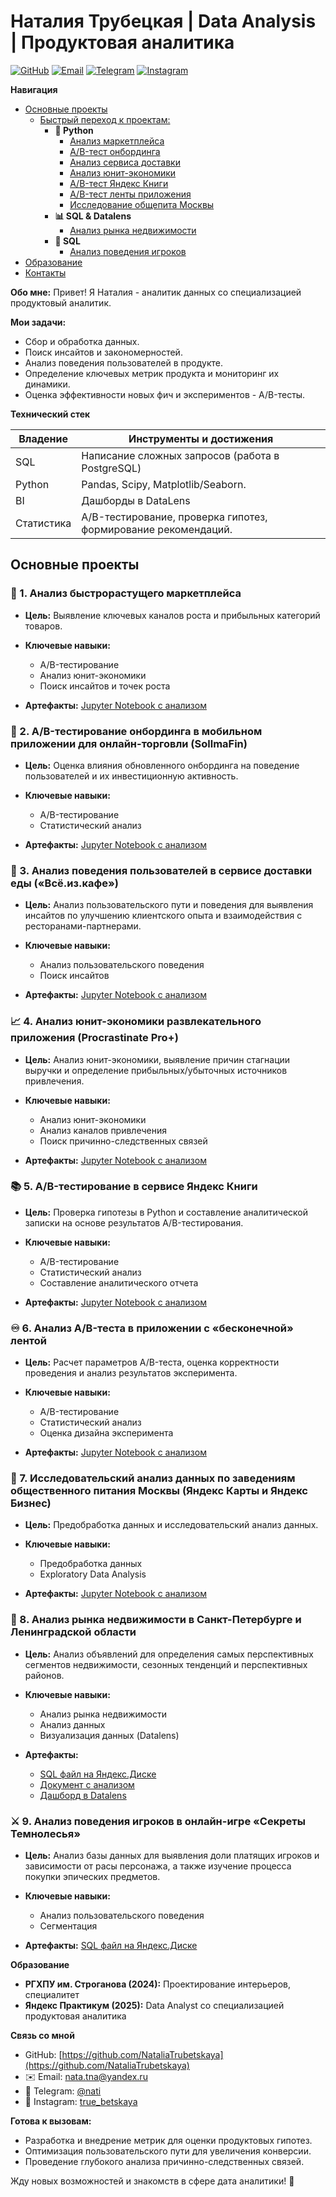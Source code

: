 # Наталия Трубецкая | Data Analysis | Продуктовая аналитика

[![GitHub](https://img.shields.io/badge/GitHub-Profile-blue?style=flat-square&logo=github)](https://github.com/NataliaTrubetskaya)
[![Email](https://img.shields.io/badge/Email-nata.tna%40yandex.ru-green?style=flat-square&logo=gmail)](mailto:nata.tna@yandex.ru)
[![Telegram](https://img.shields.io/badge/Telegram-%40nati-blue?style=flat-square&logo=telegram)](https://t.me/truebetsk)
[![Instagram](https://img.shields.io/badge/Instagram-true_betskaya-purple?style=flat-square&logo=instagram)](https://www.instagram.com/true_betskaya/)

**Навигация**

- [Основные проекты](#основные-проекты)
    - [Быстрый переход к проектам:](#навигация-по-проектам)
        - **🐍 Python**
            - [Анализ маркетплейса](#анализ-быстрорастущего-маркетплейса)
            - [A/B-тест онбординга](#ab-тестирование-онбординга-в-мобильном-приложении-для-онлайн-торговли-sollmafin)
            - [Анализ сервиса доставки](#анализ-поведения-пользователей-в-сервисе-доставки-еды-всеизкафе)
            - [Анализ юнит-экономики](#анализ-юнит-экономики-развлекательного-приложения-procrastinate-pro)
            - [A/B-тест Яндекс Книги](#ab-тестирование-в-сервисе-яндекс-книги)
            - [A/B-тест ленты приложения](#анализ-ab-теста-в-приложении-с-бесконечной-лентой)
            - [Исследование общепита Москвы](#исследовательский-анализ-данных-по-заведениям-общественного-питания-москвы-яндекс-карты-и-яндекс-бизнес)
        - **📊 SQL & Datalens**
            - [Анализ рынка недвижимости](#анализ-рынка-недвижимости-в-санкт-петербурге-и-ленинградской-области)
        - **🔩 SQL**
            - [Анализ поведения игроков](#анализ-поведения-игроков-в-онлайн-игре-секреты-темнолесья)
- [Образование](#образование)
- [Контакты](#связь-со-мной)


**Обо мне:**
Привет! Я Наталия - аналитик данных со специализацией продуктовый аналитик.

**Мои задачи:**

   *   Сбор и обработка данных.
   *   Поиск инсайтов и закономерностей.
   *   Анализ поведения пользователей в продукте.
   *   Определение ключевых метрик продукта и мониторинг их динамики.
   *   Оценка эффективности новых фич и экспериментов - A/B-тесты.

**Технический стек**

| Владение   | Инструменты и достижения                                                                                                                                                                                                 |
|----------|---------------------------------------------------------------------------------------------------------------------------------------------------------------------------------------------------------------------------|
| SQL      |  Написание сложных запросов (работа в PostgreSQL)|
| Python   |  Pandas, Scipy, Matplotlib/Seaborn.    |
| BI       |  Дашборды в DataLens                                                                       |
| Статистика |  A/B-тестирование, проверка гипотез, формирование рекомендаций.                                                                 |

<a name="основные-проекты"></a>
## Основные проекты

### <a name="анализ-быстрорастущего-маркетплейса"></a>🛒 1. Анализ быстрорастущего маркетплейса

*   **Цель:** Выявление ключевых каналов роста и прибыльных категорий товаров.

*   **Ключевые навыки:**
    *   A/B-тестирование
    *   Анализ юнит-экономики
    *   Поиск инсайтов и точек роста

*   **Артефакты:**  [Jupyter Notebook с анализом](http://localhost:8889/notebooks/Кейс%208%20.ipynb?)

### <a name="ab-тестирование-онбординга-в-мобильном-приложении-для-онлайн-торговли-sollmafin"></a>📱 2. A/B-тестирование онбординга в мобильном приложении для онлайн-торговли (SollmaFin)

*   **Цель:** Оценка влияния обновленного онбординга на поведение пользователей и их инвестиционную активность.

*   **Ключевые навыки:**
    *   A/B-тестирование
    *   Статистический анализ

*   **Артефакты:**  [Jupyter Notebook с анализом](http://localhost:8889/notebooks/Кейс%207.ipynb?)
### <a name="анализ-поведения-пользователей-в-сервисе-доставки-еды-всеизкафе"></a>🍔 3. Анализ поведения пользователей в сервисе доставки еды («Всё.из.кафе»)

*   **Цель:** Анализ пользовательского пути и поведения для выявления инсайтов по улучшению клиентского опыта и взаимодействия с ресторанами-партнерами.

*   **Ключевые навыки:**
    *   Анализ пользовательского поведения
    *   Поиск инсайтов

*   **Артефакты:**  [Jupyter Notebook с анализом](http://localhost:8889/notebooks/Кейс%206.ipynb?)
### <a name="анализ-юнит-экономики-развлекательного-приложения-procrastinate-pro"></a>📈 4. Анализ юнит-экономики развлекательного приложения (Procrastinate Pro+)

*   **Цель:** Анализ юнит-экономики, выявление причин стагнации выручки и определение прибыльных/убыточных источников привлечения.

*   **Ключевые навыки:**
    *   Анализ юнит-экономики
    *   Анализ каналов привлечения
    *   Поиск причинно-следственных связей

*   **Артефакты:**  [Jupyter Notebook с анализом](http://localhost:8889/notebooks/Кейс%205.ipynb?)
### <a name="ab-тестирование-в-сервисе-яндекс-книги"></a>📚 5. A/B-тестирование в сервисе Яндекс Книги

*   **Цель:** Проверка гипотезы в Python и составление аналитической записки на основе результатов A/B-тестирования.

*   **Ключевые навыки:**
    *   A/B-тестирование
    *   Статистический анализ
    *   Составление аналитического отчета

*   **Артефакты:**  [Jupyter Notebook с анализом](http://localhost:8889/notebooks/Кейс%204.ipynb?)
### <a name="анализ-ab-теста-в-приложении-с-бесконечной-лентой"></a>♾️ 6. Анализ A/B-теста в приложении с «бесконечной» лентой

*   **Цель:** Расчет параметров A/B-теста, оценка корректности проведения и анализ результатов эксперимента.

*   **Ключевые навыки:**
    *   A/B-тестирование
    *   Статистический анализ
    *   Оценка дизайна эксперимента

*   **Артефакты:**  [Jupyter Notebook с анализом](http://localhost:8889/notebooks/Кейс%203.ipynb?)
### <a name="исследовательский-анализ-данных-по-заведениям-общественного-питания-москвы-яндекс-карты-и-яндекс-бизнес"></a>📍 7. Исследовательский анализ данных по заведениям общественного питания Москвы (Яндекс Карты и Яндекс Бизнес)

*   **Цель:** Предобработка данных и исследовательский анализ данных.

*   **Ключевые навыки:**
    *   Предобработка данных
    *   Exploratory Data Analysis

*   **Артефакты:**  [Jupyter Notebook с анализом](http://localhost:8889/notebooks/Кейс%202.ipynb?)
### <a name="анализ-рынка-недвижимости-в-санкт-петербурге-и-ленинградской-области"></a>🏢 8. Анализ рынка недвижимости в Санкт-Петербурге и Ленинградской области

*   **Цель:** Анализ объявлений для определения самых перспективных сегментов недвижимости, сезонных тенденций и перспективных районов.

*   **Ключевые навыки:**
    *   Анализ рынка недвижимости
    *   Анализ данных
    *   Визуализация данных (Datalens)

*   **Артефакты:**
    *   [SQL файл на Яндекс.Диске](https://disk.yandex.ru/d/oE1ywumuksLP7Q)
    *   [Документ с анализом](https://docs.google.com/document/d/1WDE54I4qd7SoVZhak_vQnab2Wg9FtjciUe9RjHuqRc8/edit?tab=t.0#heading=h.r48y7t2xd8xm)
    *   [Дашборд в Datalens](https://datalens.yandex/6n5pw37361imt)

### <a name="анализ-поведения-игроков-в-онлайн-игре-секреты-темнолесья"></a>⚔️ 9. Анализ поведения игроков в онлайн-игре «Секреты Темнолесья»

*   **Цель:** Анализ базы данных для выявления доли платящих игроков и зависимости от расы персонажа, а также изучение процесса покупки эпических предметов.

*   **Ключевые навыки:**
    *   Анализ пользовательского поведения
    *   Сегментация

*   **Артефакты:**  [SQL файл на Яндекс.Диске](https://disk.yandex.ru/d/eqIaNngK2C_mTw)


<a name="образование"></a>
**Образование**

*   **РГХПУ им. Строганова (2024):** Проектирование интерьеров, специалитет
*   **Яндекс Практикум (2025):** Data Analyst со специализацией продуктовая аналитика

<a name="связь-со-мной"></a>
**Связь со мной**

*   GitHub: [https://github.com/NataliaTrubetskaya](https://github.com/NataliaTrubetskaya)
*   ✉️ Email: [nata.tna@yandex.ru](mailto:nata.tna@yandex.ru)
*   💬 Telegram: [@nati](https://t.me/truebetsk)
*   📸 Instagram: [true\_betskaya](https://www.instagram.com/true_betskaya/)


**Готова к вызовам:**

*   Разработка и внедрение метрик для оценки продуктовых гипотез.
*   Оптимизация пользовательского пути для увеличения конверсии.
*   Проведение глубокого анализа причинно-следственных связей.

Жду новых возможностей и знакомств в сфере дата аналитики! 🚀
